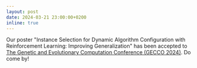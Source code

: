 ```yaml
---
layout: post
date: 2024-03-21 23:00:00+0200
inline: true
---
```


Our poster "Instance Selection for Dynamic Algorithm Configuration with Reinforcement Learning: Improving Generalization" has been accepted to [The Genetic and Evolutionary Computation Conference (GECCO 2024)](https://gecco-2024.sigevo.org/HomePage). Do come by! 